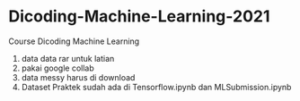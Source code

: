 # Dicoding-Machine-Learning-2021
Course Dicoding Machine Learning


1. data data rar untuk latian
2. pakai google collab
3. data messy harus di download
4. Dataset Praktek sudah ada di Tensorflow.ipynb dan MLSubmission.ipynb
